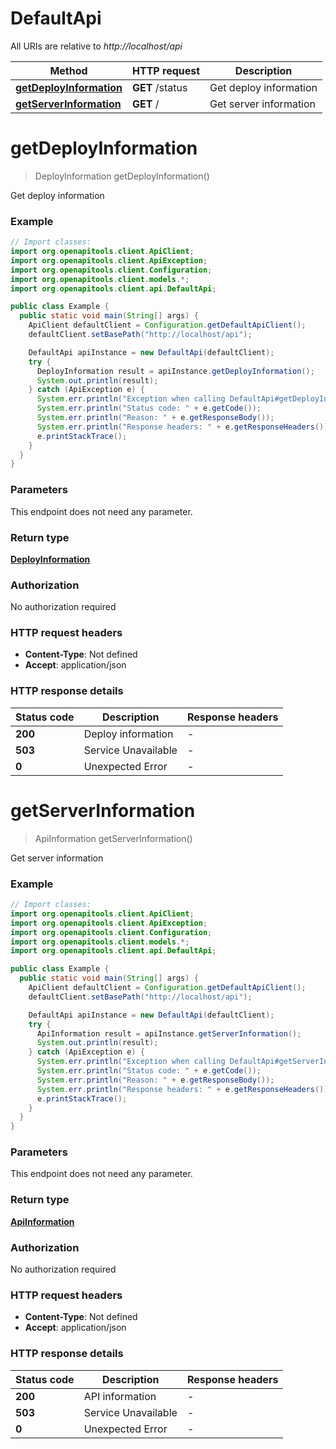 # DefaultApi

All URIs are relative to *http://localhost/api*

Method | HTTP request | Description
------------- | ------------- | -------------
[**getDeployInformation**](DefaultApi.md#getDeployInformation) | **GET** /status | Get deploy information
[**getServerInformation**](DefaultApi.md#getServerInformation) | **GET** / | Get server information


<a name="getDeployInformation"></a>
# **getDeployInformation**
> DeployInformation getDeployInformation()

Get deploy information

### Example
```java
// Import classes:
import org.openapitools.client.ApiClient;
import org.openapitools.client.ApiException;
import org.openapitools.client.Configuration;
import org.openapitools.client.models.*;
import org.openapitools.client.api.DefaultApi;

public class Example {
  public static void main(String[] args) {
    ApiClient defaultClient = Configuration.getDefaultApiClient();
    defaultClient.setBasePath("http://localhost/api");

    DefaultApi apiInstance = new DefaultApi(defaultClient);
    try {
      DeployInformation result = apiInstance.getDeployInformation();
      System.out.println(result);
    } catch (ApiException e) {
      System.err.println("Exception when calling DefaultApi#getDeployInformation");
      System.err.println("Status code: " + e.getCode());
      System.err.println("Reason: " + e.getResponseBody());
      System.err.println("Response headers: " + e.getResponseHeaders());
      e.printStackTrace();
    }
  }
}
```

### Parameters
This endpoint does not need any parameter.

### Return type

[**DeployInformation**](DeployInformation.md)

### Authorization

No authorization required

### HTTP request headers

 - **Content-Type**: Not defined
 - **Accept**: application/json

### HTTP response details
| Status code | Description | Response headers |
|-------------|-------------|------------------|
**200** | Deploy information |  -  |
**503** | Service Unavailable |  -  |
**0** | Unexpected Error |  -  |

<a name="getServerInformation"></a>
# **getServerInformation**
> ApiInformation getServerInformation()

Get server information

### Example
```java
// Import classes:
import org.openapitools.client.ApiClient;
import org.openapitools.client.ApiException;
import org.openapitools.client.Configuration;
import org.openapitools.client.models.*;
import org.openapitools.client.api.DefaultApi;

public class Example {
  public static void main(String[] args) {
    ApiClient defaultClient = Configuration.getDefaultApiClient();
    defaultClient.setBasePath("http://localhost/api");

    DefaultApi apiInstance = new DefaultApi(defaultClient);
    try {
      ApiInformation result = apiInstance.getServerInformation();
      System.out.println(result);
    } catch (ApiException e) {
      System.err.println("Exception when calling DefaultApi#getServerInformation");
      System.err.println("Status code: " + e.getCode());
      System.err.println("Reason: " + e.getResponseBody());
      System.err.println("Response headers: " + e.getResponseHeaders());
      e.printStackTrace();
    }
  }
}
```

### Parameters
This endpoint does not need any parameter.

### Return type

[**ApiInformation**](ApiInformation.md)

### Authorization

No authorization required

### HTTP request headers

 - **Content-Type**: Not defined
 - **Accept**: application/json

### HTTP response details
| Status code | Description | Response headers |
|-------------|-------------|------------------|
**200** | API information |  -  |
**503** | Service Unavailable |  -  |
**0** | Unexpected Error |  -  |

